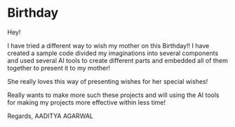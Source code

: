 # Birthday
Hey!

I have tried a different way to wish my mother on this Birthday!!
I have created a sample code divided my imaginations into several components and used several AI tools to create different parts and embedded all of them together to present it to my mother!

She really loves this way of presenting wishes for her special wishes!

Really wants to make more such these projects and will using the AI tools for making my projects more effective within less time!

Regards, 
AADITYA AGARWAL
